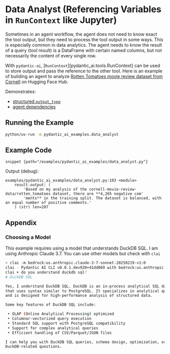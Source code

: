 # Data Analyst (Referencing Variables in `RunContext` like Jupyter)

Sometimes in an agent workflow, the agent does not need to know exact the tool
output, but they need to process the tool output in some ways. This is
especially common in data analytics. The agent needs to know the result of a
query (tool result) is a DataFrame with certain named columns, but not
necessarily the content of every single row.

With `pydantic-ai`, [`RunContext`][pydantic_ai.tools.RunContext] can be used to
store output and pass the reference to the other tool. Here is an example of
building an agent to analyze [Rotten Tomatoes movie review dataset from Cornell](https://huggingface.co/datasets/cornell-movie-review-data/rotten_tomatoes)
on Hugging Face Hub.


Demonstrates:
- [structured `output_type`](../output.md#structured-output)
- [agent dependencies](../dependencies.md)


## Running the Example


```bash
python/uv-run -m pydantic_ai_examples.data_analyst
```


## Example Code

```snippet {path="/examples/pydantic_ai_examples/data_analyst.py"}```


Output (debug):

```
examples/pydantic_ai_examples/data_analyst.py:103 <module>
    result.output: (
        'Based on my analysis of the cornell-movie-review-data/rotten_tomatoes dataset, there are **4,265 negative com'
        'ments** in the training split. The dataset is balanced, with an equal number of positive comments.'
    ) (str) len=207
```
## Appendix

### Choosing a Model

This example requires using a model that understands DuckDB SQL. I am using
Anthropic Claude 3.7. You can use other models but check with `clai`

```sh
> clai -m bedrock:us.anthropic.claude-3-7-sonnet-20250219-v1:0
clai - Pydantic AI CLI v0.0.1.dev920+41dd069 with bedrock:us.anthropic.claude-3-7-sonnet-20250219-v1:0
clai ➤ do you understand duckdb sql?
# DuckDB SQL

Yes, I understand DuckDB SQL. DuckDB is an in-process analytical SQL database
that uses syntax similar to PostgreSQL. It specializes in analytical queries
and is designed for high-performance analysis of structured data.

Some key features of DuckDB SQL include:

 • OLAP (Online Analytical Processing) optimized
 • Columnar-vectorized query execution
 • Standard SQL support with PostgreSQL compatibility
 • Support for complex analytical queries
 • Efficient handling of CSV/Parquet/JSON files

I can help you with DuckDB SQL queries, schema design, optimization, or other
DuckDB-related questions.
```
